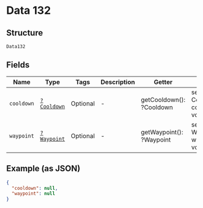 
# Data 132

## Structure

`Data132`

## Fields

| Name | Type | Tags | Description | Getter | Setter |
|  --- | --- | --- | --- | --- | --- |
| `cooldown` | [`?Cooldown`](../../doc/models/cooldown.md) | Optional | - | getCooldown(): ?Cooldown | setCooldown(?Cooldown cooldown): void |
| `waypoint` | [`?Waypoint`](../../doc/models/waypoint.md) | Optional | - | getWaypoint(): ?Waypoint | setWaypoint(?Waypoint waypoint): void |

## Example (as JSON)

```json
{
  "cooldown": null,
  "waypoint": null
}
```

